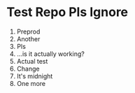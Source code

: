 # Test Repo Pls Ignore

1. Preprod
1. Another
1. Pls
1. ...is it actually working?
1. Actual test
1. Change
1. It's midnight
1. One more
